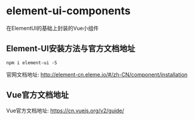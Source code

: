 # element-ui-components
在ElementUI的基础上封装的Vue小组件

## Element-UI安装方法与官方文档地址
```
npm i element-ui -S
```
官网文档地址: http://element-cn.eleme.io/#/zh-CN/component/installation

## Vue官方文档地址

Vue官方文档地址: https://cn.vuejs.org/v2/guide/

